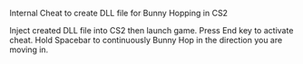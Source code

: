 Internal Cheat to create DLL file for Bunny Hopping in CS2

Inject created DLL file into CS2 then launch game. Press End key to activate cheat. Hold Spacebar to continuously Bunny Hop in the direction you are moving in.
